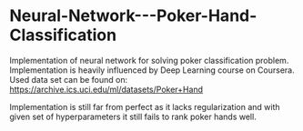 # Neural-Network---Poker-Hand-Classification

Implementation of neural network for solving poker classification problem.
Implementation is heavily influenced by Deep Learning course on Coursera.
Used data set can be found on: https://archive.ics.uci.edu/ml/datasets/Poker+Hand

Implementation is still far from perfect as it lacks regularization and with given set of hyperparameters it still fails to rank poker hands well.